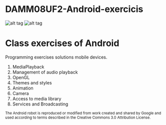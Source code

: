 # DAMM08UF2-Android-exercicis
![alt tag](https://developer.android.com/images/brand/Android_Robot_100.png)
![alt tag](https://upload.wikimedia.org/wikipedia/commons/thumb/3/34/Android_Studio_icon.svg/100px-Android_Studio_icon.svg.png)

<h1>Class exercises of Android</h1>
<p>Programming exercises solutions mobile devices.</p>

1. MediaPlayback<br/>
2. Management of audio playback<br/>
3. OpenGL<br/>
4. Themes and styles<br/>
5. Animation<br/>
6. Camera<br/>
7. Access to media library<br/>
8. Services and Broadcasting


<sub>
The Android robot is reproduced or modified from work created and shared by Google and used according to terms described in the Creative Commons 3.0 Attribution License.
</sub>
